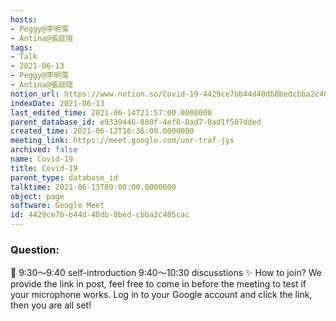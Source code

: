 ```yaml
---
hosts:
- Peggy@李明霈
- Antina@張庭瑄
tags:
- Talk
- 2021-06-13
- Peggy@李明霈
- Antina@張庭瑄
notion_url: https://www.notion.so/Covid-19-4429ce7bb44d40db8bedcbba2c405cac
indexDate: 2021-06-13
last_edited_time: 2021-06-14T21:57:00.0000000
parent_database_id: e9339446-880f-4ef0-8ad7-8ad1f507dded
created_time: 2021-06-12T16:36:00.0000000
meeting_link: https://meet.google.com/uor-traf-jys
archived: false
name: Covid-19
title: Covid-19
parent_type: database_id
talktime: 2021-06-13T09:00:00.0000000
object: page
software: Google Meet
id: 4429ce7b-b44d-40db-8bed-cbba2c405cac
---
```


### Question:


   
   
   
   
   
📅
9:30～9:40 self-introduction
9:40～10:30 discusstions
✨
How to join?
We provide the link in post, feel free to come in before the meeting to test if your microphone works. Log in to your Google account and click the link, then you are all set!

